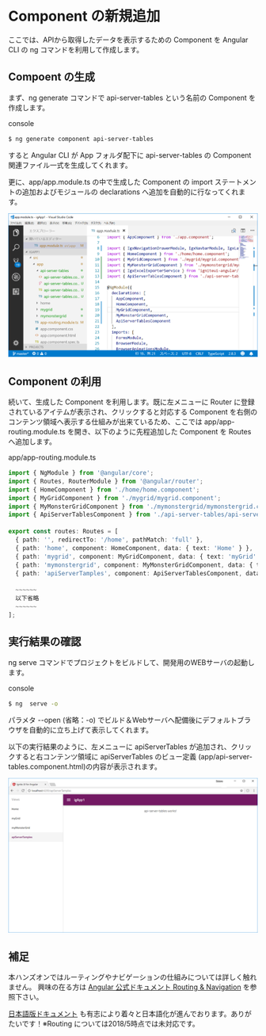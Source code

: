# Component の新規追加

ここでは、APIから取得したデータを表示するための Component を Angular CLI の ng コマンドを利用して作成します。

## Compoent の生成

まず、ng generate コマンドで api-server-tables という名前の Component を作成します。

console

```sh
$ ng generate component api-server-tables
```

すると Angular CLI が App フォルダ配下に api-server-tables の Component 関連ファイル一式を生成してくれます。

更に、app/app.module.ts の中で生成した Component の import ステートメントの追加およびモジュールの declarations へ追加を自動的に行なってくれます。

![](assets/02-01.png)

## Component の利用

続いて、生成した Component を利用します。既に左メニューに Router に登録されているアイテムが表示され、クリックすると対応する Component を右側のコンテンツ領域へ表示する仕組みが出来ているため、ここでは app/app-routing.module.ts を開き、以下のように先程追加した Component を Routes へ追加します。 

app/app-routing.module.ts

```ts
import { NgModule } from '@angular/core';
import { Routes, RouterModule } from '@angular/router';
import { HomeComponent } from './home/home.component';
import { MyGridComponent } from './mygrid/mygrid.component';
import { MyMonsterGridComponent } from './mymonstergrid/mymonstergrid.component';
import { ApiServerTablesComponent } from './api-server-tables/api-server-tables.component';

export const routes: Routes = [
  { path: '', redirectTo: '/home', pathMatch: 'full' },
  { path: 'home', component: HomeComponent, data: { text: 'Home' } },
  { path: 'mygrid', component: MyGridComponent, data: { text: 'myGrid' } },
  { path: 'mymonstergrid', component: MyMonsterGridComponent, data: { text: 'myMonsterGrid' } },
  { path: 'apiServerTamples', component: ApiServerTablesComponent, data: { text: 'apiServerTamples' } }

  ~~~~~~
  以下省略
  ~~~~~~
];
```
## 実行結果の確認

ng serve コマンドでプロジェクトをビルドして、開発用のWEBサーバの起動します。

console

```sh
$ ng  serve -o
```

パラメタ --open (省略：-o)  でビルド＆Webサーバへ配備後にデフォルトブラウザを自動的に立ち上げて表示してくれます。

以下の実行結果のように、左メニューに apiServerTables が追加され、クリックすると右コンテンツ領域に apiServerTables のビュー定義 (app/api-server-tables.component.html)の内容が表示されます。

![](assets/02-02.png)

## 補足
本ハンズオンではルーティングやナビゲーションの仕組みについては詳しく触れません。
興味の在る方は [Angular 公式ドキュメント Routing & Navigation](https://angular.io/guide/router) を参照下さい。

 [日本語版ドキュメント](https://angular.jp/guide/router) も有志により着々と日本語化が進んでおります。ありがたいです！※Routing については2018/5時点では未対応です。



